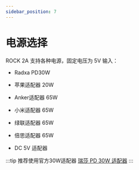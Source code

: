 ```yaml
---
sidebar_position: 7
---
```


# 电源选择

ROCK 2A 支持各种电源，固定电压为 5V 输入：

- Radxa PD30W

- 苹果适配器 20W

- Anker适配器 65W

- 小米适配器 65W

- 绿联适配器 65W

- 倍思适配器 65W

- DC 5V 适配器

:::tip
推荐使用官方30W适配器 [瑞莎 PD 30W 适配器](/accessories/pd_30w.md)
:::
